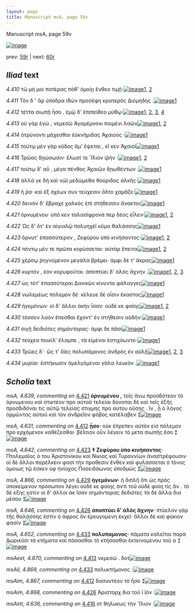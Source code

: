 ```yaml
---
layout: page
title: Manuscript msA, page 59v
---
```


Manuscript msA, page 59v

[![image](http://www.homermultitext.org/iipsrv?OBJ=IIP,1.0&FIF=/project/homer/pyramidal/deepzoom/hmt/vaimg/2017a/VA059VN_0561.tif&WID=100&CVT=JPEG)](http://www.homermultitext.org/ict2/?urn=urn:cite2:hmt:vaimg.2017a:VA059VN_0561)

prev:  [59r](../59r) | next:  [60r](../60r)

## *Iliad* text

*4.410* <a id="4.410"/> τῶ μή μοι πατέρας πόθ' ὁμοίῃ ἔνθεο τιμῇ·[![image](http://www.homermultitext.org/iipsrv?OBJ=IIP,1.0&FIF=/project/homer/pyramidal/deepzoom/hmt/vaimg/2017a/VA059VN_0561.tif&RGN=0.4685,0.2224,0.3994,0.0301&WID=1000&CVT=JPEG)](http://www.homermultitext.org/ict2/?urn=urn:cite2:hmt:vaimg.2017a:VA059VN_0561@0.4685,0.2224,0.3994,0.0301)[1](#msA_4.784), [2](#msA_4.624)

*4.411* <a id="4.411"/> Τὸν δ`' ἂρ ὑπόδρα ἰ̈δὼν προσέφη κρατερὸς Διομήδης .[![image](http://www.homermultitext.org/iipsrv?OBJ=IIP,1.0&FIF=/project/homer/pyramidal/deepzoom/hmt/vaimg/2017a/VA059VN_0561.tif&RGN=0.4675,0.2404,0.4234,0.0323&WID=1000&CVT=JPEG)](http://www.homermultitext.org/ict2/?urn=urn:cite2:hmt:vaimg.2017a:VA059VN_0561@0.4675,0.2404,0.4234,0.0323)[1](#msA_4.784)

*4.412* <a id="4.412"/> τέττα σιωπῇ ἧσο . ἐμῷ δ' ἐπιπείθεο μύθῳ·[![image](http://www.homermultitext.org/iipsrv?OBJ=IIP,1.0&FIF=/project/homer/pyramidal/deepzoom/hmt/vaimg/2017a/VA059VN_0561.tif&RGN=0.4635,0.263,0.4074,0.0308&WID=1000&CVT=JPEG)](http://www.homermultitext.org/ict2/?urn=urn:cite2:hmt:vaimg.2017a:VA059VN_0561@0.4635,0.263,0.4074,0.0308)[1](#msA_4.784), [2](#msA_4.631), [3](#msAim_4.867), [4](#msA_4.626)

*4.413* <a id="4.413"/> οὐ γὰρ ἐγὼ , νεμεσῶ Ἀγαμέμνονι ποιμένι λαῶν[![image](http://www.homermultitext.org/iipsrv?OBJ=IIP,1.0&FIF=/project/homer/pyramidal/deepzoom/hmt/vaimg/2017a/VA059VN_0561.tif&RGN=0.4655,0.278,0.4074,0.0308&WID=1000&CVT=JPEG)](http://www.homermultitext.org/ict2/?urn=urn:cite2:hmt:vaimg.2017a:VA059VN_0561@0.4655,0.278,0.4074,0.0308)[1](#msA_4.784), [2](#msAext_4.870)

*4.414* <a id="4.414"/> ὀτρύνοντι μάχεσθαι ἐϋκνήμιδας Ἀχαιούς ·[![image](http://www.homermultitext.org/iipsrv?OBJ=IIP,1.0&FIF=/project/homer/pyramidal/deepzoom/hmt/vaimg/2017a/VA059VN_0561.tif&RGN=0.4635,0.2968,0.4074,0.0308&WID=1000&CVT=JPEG)](http://www.homermultitext.org/ict2/?urn=urn:cite2:hmt:vaimg.2017a:VA059VN_0561@0.4635,0.2968,0.4074,0.0308)[1](#msA_4.784)

*4.415* <a id="4.415"/> τούτῳ μὲν γὰρ κῦδος ἅμ' ἕψεται , εἴ κεν Ἀχαιοὶ[![image](http://www.homermultitext.org/iipsrv?OBJ=IIP,1.0&FIF=/project/homer/pyramidal/deepzoom/hmt/vaimg/2017a/VA059VN_0561.tif&RGN=0.4655,0.3156,0.4074,0.0308&WID=1000&CVT=JPEG)](http://www.homermultitext.org/ict2/?urn=urn:cite2:hmt:vaimg.2017a:VA059VN_0561@0.4655,0.3156,0.4074,0.0308)[1](#msA_4.784)

*4.416* <a id="4.416"/> Τρῶας δῃώσωσιν· ἕλωσί τε Ἴ̈λιον ἱ̈ρὴν ·[![image](http://www.homermultitext.org/iipsrv?OBJ=IIP,1.0&FIF=/project/homer/pyramidal/deepzoom/hmt/vaimg/2017a/VA059VN_0561.tif&RGN=0.4575,0.3366,0.4074,0.0308&WID=1000&CVT=JPEG)](http://www.homermultitext.org/ict2/?urn=urn:cite2:hmt:vaimg.2017a:VA059VN_0561@0.4575,0.3366,0.4074,0.0308)[1](#msA_4.784), [2](#msAint_4.636)

*4.417* <a id="4.417"/> τούτῳ δ' αὖ , μέγα πένθος Ἀχαιῶν δῃωθέντων .[![image](http://www.homermultitext.org/iipsrv?OBJ=IIP,1.0&FIF=/project/homer/pyramidal/deepzoom/hmt/vaimg/2017a/VA059VN_0561.tif&RGN=0.4705,0.3531,0.4074,0.0308&WID=1000&CVT=JPEG)](http://www.homermultitext.org/ict2/?urn=urn:cite2:hmt:vaimg.2017a:VA059VN_0561@0.4705,0.3531,0.4074,0.0308)[1](#msA_4.784)

*4.418* <a id="4.418"/> ἀλλά γε δὴ καὶ νῶϊ μεδώμεθα θούριδος ἀλκῆς·[![image](http://www.homermultitext.org/iipsrv?OBJ=IIP,1.0&FIF=/project/homer/pyramidal/deepzoom/hmt/vaimg/2017a/VA059VN_0561.tif&RGN=0.4695,0.3742,0.4124,0.0308&WID=1000&CVT=JPEG)](http://www.homermultitext.org/ict2/?urn=urn:cite2:hmt:vaimg.2017a:VA059VN_0561@0.4695,0.3742,0.4124,0.0308)[1](#msA_4.784)

*4.419* <a id="4.419"/> ῆ ῥα· καὶ ἐξ ὀχέων συν τεύχεσιν ἆλτο χαμᾶζε·[![image](http://www.homermultitext.org/iipsrv?OBJ=IIP,1.0&FIF=/project/homer/pyramidal/deepzoom/hmt/vaimg/2017a/VA059VN_0561.tif&RGN=0.4675,0.3922,0.4124,0.0308&WID=1000&CVT=JPEG)](http://www.homermultitext.org/ict2/?urn=urn:cite2:hmt:vaimg.2017a:VA059VN_0561@0.4675,0.3922,0.4124,0.0308)[1](#msA_4.784)

*4.420* <a id="4.420"/> δεινὸν δ' ἔβραχε χαλκὸς ἐπὶ στήθεσσιν ἄνακτος[![image](http://www.homermultitext.org/iipsrv?OBJ=IIP,1.0&FIF=/project/homer/pyramidal/deepzoom/hmt/vaimg/2017a/VA059VN_0561.tif&RGN=0.4675,0.4095,0.4234,0.0308&WID=1000&CVT=JPEG)](http://www.homermultitext.org/ict2/?urn=urn:cite2:hmt:vaimg.2017a:VA059VN_0561@0.4675,0.4095,0.4234,0.0308)[1](#msA_4.784)

*4.421* <a id="4.421"/> ὀρνυμένου· ὑπό κεν ταλασίφρονά περ δέος εἷλεν·[![image](http://www.homermultitext.org/iipsrv?OBJ=IIP,1.0&FIF=/project/homer/pyramidal/deepzoom/hmt/vaimg/2017a/VA059VN_0561.tif&RGN=0.4695,0.429,0.4234,0.0308&WID=1000&CVT=JPEG)](http://www.homermultitext.org/ict2/?urn=urn:cite2:hmt:vaimg.2017a:VA059VN_0561@0.4695,0.429,0.4234,0.0308)[1](#msA_4.784), [2](#msA_4.639)

*4.422* <a id="4.422"/> Ὡς δ' ὅτ' ἐν αἰγιαλῷ πολυηχέϊ κῦμα θαλάσσης[![image](http://www.homermultitext.org/iipsrv?OBJ=IIP,1.0&FIF=/project/homer/pyramidal/deepzoom/hmt/vaimg/2017a/VA059VN_0561.tif&RGN=0.4665,0.4463,0.4234,0.0308&WID=1000&CVT=JPEG)](http://www.homermultitext.org/ict2/?urn=urn:cite2:hmt:vaimg.2017a:VA059VN_0561@0.4665,0.4463,0.4234,0.0308)[1](#msA_4.784)

*4.423* <a id="4.423"/> ὄρνυτ' ἐπασσύτερον , Ζεφύρου ὑπὸ κινήσαντος·[![image](http://www.homermultitext.org/iipsrv?OBJ=IIP,1.0&FIF=/project/homer/pyramidal/deepzoom/hmt/vaimg/2017a/VA059VN_0561.tif&RGN=0.4675,0.4673,0.4234,0.0308&WID=1000&CVT=JPEG)](http://www.homermultitext.org/ict2/?urn=urn:cite2:hmt:vaimg.2017a:VA059VN_0561@0.4675,0.4673,0.4234,0.0308)[1](#msA_4.784), [2](#msA_4.642)

*4.424* <a id="4.424"/> πόντῳ μέν τε πρῶτα κορύσσεται· αὐτὰρ ἔπειτα[![image](http://www.homermultitext.org/iipsrv?OBJ=IIP,1.0&FIF=/project/homer/pyramidal/deepzoom/hmt/vaimg/2017a/VA059VN_0561.tif&RGN=0.4715,0.4838,0.4234,0.0308&WID=1000&CVT=JPEG)](http://www.homermultitext.org/ict2/?urn=urn:cite2:hmt:vaimg.2017a:VA059VN_0561@0.4715,0.4838,0.4234,0.0308)[1](#msA_4.784), [2](#msAext_4.871)

*4.425* <a id="4.425"/> χέρσῳ ῥηγνύμενον μεγάλα βρέμει· ἀμφι δέ τ' ἄκρας[![image](http://www.homermultitext.org/iipsrv?OBJ=IIP,1.0&FIF=/project/homer/pyramidal/deepzoom/hmt/vaimg/2017a/VA059VN_0561.tif&RGN=0.4745,0.4966,0.4364,0.0391&WID=1000&CVT=JPEG)](http://www.homermultitext.org/ict2/?urn=urn:cite2:hmt:vaimg.2017a:VA059VN_0561@0.4745,0.4966,0.4364,0.0391)[1](#msA_4.784)

*4.426* <a id="4.426"/> κυρτὸν , ἐὸν κορυφοῦται· ἀποπτύει δ' ἁλὸς ἄχνην .[![image](http://www.homermultitext.org/iipsrv?OBJ=IIP,1.0&FIF=/project/homer/pyramidal/deepzoom/hmt/vaimg/2017a/VA059VN_0561.tif&RGN=0.4705,0.5154,0.4364,0.0391&WID=1000&CVT=JPEG)](http://www.homermultitext.org/ict2/?urn=urn:cite2:hmt:vaimg.2017a:VA059VN_0561@0.4705,0.5154,0.4364,0.0391)[1](#msA_4.784), [2](#msAim_4.868), [3](#msA_4.646)

*4.427* <a id="4.427"/> ὡς τότ' ἐπασσύτεραι Δαναῶν κίνυντο φάλαγγες[![image](http://www.homermultitext.org/iipsrv?OBJ=IIP,1.0&FIF=/project/homer/pyramidal/deepzoom/hmt/vaimg/2017a/VA059VN_0561.tif&RGN=0.4785,0.5379,0.4124,0.0308&WID=1000&CVT=JPEG)](http://www.homermultitext.org/ict2/?urn=urn:cite2:hmt:vaimg.2017a:VA059VN_0561@0.4785,0.5379,0.4124,0.0308)[1](#msA_4.784)

*4.428* <a id="4.428"/> νωλεμέως πόλεμον δέ· κέλευε δὲ οἷσιν ἕκαστος[![image](http://www.homermultitext.org/iipsrv?OBJ=IIP,1.0&FIF=/project/homer/pyramidal/deepzoom/hmt/vaimg/2017a/VA059VN_0561.tif&RGN=0.4775,0.5575,0.4124,0.0308&WID=1000&CVT=JPEG)](http://www.homermultitext.org/ict2/?urn=urn:cite2:hmt:vaimg.2017a:VA059VN_0561@0.4775,0.5575,0.4124,0.0308)[1](#msA_4.784)

*4.429* <a id="4.429"/> ἡγεμόνων· οἱ δ' ἄλλοι ἀκὴν ΐσαν· οὐδέ κε φαίης[![image](http://www.homermultitext.org/iipsrv?OBJ=IIP,1.0&FIF=/project/homer/pyramidal/deepzoom/hmt/vaimg/2017a/VA059VN_0561.tif&RGN=0.4635,0.574,0.4324,0.0346&WID=1000&CVT=JPEG)](http://www.homermultitext.org/ict2/?urn=urn:cite2:hmt:vaimg.2017a:VA059VN_0561@0.4635,0.574,0.4324,0.0346)[1](#msA_4.784), [2](#msA_4.866)

*4.430* <a id="4.430"/> τόσσον λαὸν ἕπεσθαι ἔχοντ' ἐν στήθεσιν αὐδήν·[![image](http://www.homermultitext.org/iipsrv?OBJ=IIP,1.0&FIF=/project/homer/pyramidal/deepzoom/hmt/vaimg/2017a/VA059VN_0561.tif&RGN=0.4765,0.5898,0.4084,0.0361&WID=1000&CVT=JPEG)](http://www.homermultitext.org/ict2/?urn=urn:cite2:hmt:vaimg.2017a:VA059VN_0561@0.4765,0.5898,0.4084,0.0361)[1](#msA_4.784)

*4.431* <a id="4.431"/> σιγῇ δειδιότες σημάντορας· ἀμφι δε πᾶσι[![image](http://www.homermultitext.org/iipsrv?OBJ=IIP,1.0&FIF=/project/homer/pyramidal/deepzoom/hmt/vaimg/2017a/VA059VN_0561.tif&RGN=0.4805,0.6101,0.3834,0.0361&WID=1000&CVT=JPEG)](http://www.homermultitext.org/ict2/?urn=urn:cite2:hmt:vaimg.2017a:VA059VN_0561@0.4805,0.6101,0.3834,0.0361)[1](#msA_4.784)

*4.432* <a id="4.432"/> τεύχεα ποικίλ' ἔλαμπε , τὰ εἱμένοι ἐστιχόωντο·[![image](http://www.homermultitext.org/iipsrv?OBJ=IIP,1.0&FIF=/project/homer/pyramidal/deepzoom/hmt/vaimg/2017a/VA059VN_0561.tif&RGN=0.4765,0.6273,0.4174,0.0391&WID=1000&CVT=JPEG)](http://www.homermultitext.org/ict2/?urn=urn:cite2:hmt:vaimg.2017a:VA059VN_0561@0.4765,0.6273,0.4174,0.0391)[1](#msA_4.784)

*4.433* <a id="4.433"/> Τρῶες δ`· ὥς τ' ὄϊες πολυπάμονος ἀνδρὸς ἐν αὐλῇ[![image](http://www.homermultitext.org/iipsrv?OBJ=IIP,1.0&FIF=/project/homer/pyramidal/deepzoom/hmt/vaimg/2017a/VA059VN_0561.tif&RGN=0.4725,0.6469,0.4174,0.0346&WID=1000&CVT=JPEG)](http://www.homermultitext.org/ict2/?urn=urn:cite2:hmt:vaimg.2017a:VA059VN_0561@0.4725,0.6469,0.4174,0.0346)[1](#msA_4.652), [2](#msA_4.784), [3](#msAil_4.869)

*4.434* <a id="4.434"/> μυρίαι· ἑστήκωσιν ἀμελγόμεναι γάλα λευκὸν .[![image](http://www.homermultitext.org/iipsrv?OBJ=IIP,1.0&FIF=/project/homer/pyramidal/deepzoom/hmt/vaimg/2017a/VA059VN_0561.tif&RGN=0.4745,0.6634,0.4174,0.0376&WID=1000&CVT=JPEG)](http://www.homermultitext.org/ict2/?urn=urn:cite2:hmt:vaimg.2017a:VA059VN_0561@0.4745,0.6634,0.4174,0.0376)[1](#msA_4.784)

## *Scholia* text

*msA, 4.639, commenting on* [4.421](#4.421)  <a id="msA_4.639"/> **ὀρνυμένου ,** τοῖς ἄνω προσδότεον τὸ ὀρνυμενου καὶ στικτέον προ αὐτοῦ τελείαι δύναται δὲ καὶ τοῖς ἑξῆς προσδιδόναι τις αὐτῷ τελείας στιγμης προ αυτου οὔσης . ἵν , ᾖ ὁ λόγος ὁρμῶντος αὐτοῦ καὶ τὸν ἀνδρεῖον φόβος κατέλαβεν ⁑[![image](http://www.homermultitext.org/iipsrv?OBJ=IIP,1.0&FIF=/project/homer/pyramidal/deepzoom/hmt/vaimg/2017a/VA059VN_0561.tif&RGN=0.22107590,0.18049793,0.63835667,0.03485477&WID=1000&CVT=JPEG)](http://www.homermultitext.org/ict2/?urn=urn:cite2:hmt:vaimg.2017a:VA059VN_0561@0.22107590,0.18049793,0.63835667,0.03485477)

*msA, 4.631, commenting on* [4.412](#4.412)  <a id="msA_4.631"/> **ᾗσο·** οὐκ έπρεπεν αὐτὸν εἰσ πόλεμον προ ερχόμενον καθέζεσθαι· βέλτιον οὖν λέγειν τὸ μετα σιωπῆς ἔσο ⁑[![image](http://www.homermultitext.org/iipsrv?OBJ=IIP,1.0&FIF=/project/homer/pyramidal/deepzoom/hmt/vaimg/2017a/VA059VN_0561.tif&RGN=0.20891673,0.21369295,0.20615328,0.04771784&WID=1000&CVT=JPEG)](http://www.homermultitext.org/ict2/?urn=urn:cite2:hmt:vaimg.2017a:VA059VN_0561@0.20891673,0.21369295,0.20615328,0.04771784)

*msA, 4.642, commenting on* [4.423](#4.423)  <a id="msA_4.642"/> **‡ Ζεφύρου ὑπο κινήσαντος·** Πτολεμαῖος ὁ του Ἀριστονίκου καὶ Νικιας καὶ Τυραννίων ἀναστρέφουσιν· οἱ δὲ ἄλλοι παρέλκειν φασὶ τὴν προθεσιν ἔνθεν καὶ φυλάσσεται ὁ τὸνος ὁμοιως τῷ έσκεν ὑφ ἡνίοχος Ποσειδάωνος ὑποδμώς ⁑[![image](http://www.homermultitext.org/iipsrv?OBJ=IIP,1.0&FIF=/project/homer/pyramidal/deepzoom/hmt/vaimg/2017a/VA059VN_0561.tif&RGN=0.21481209,0.44343015,0.21886514,0.08879668&WID=1000&CVT=JPEG)](http://www.homermultitext.org/ict2/?urn=urn:cite2:hmt:vaimg.2017a:VA059VN_0561@0.21481209,0.44343015,0.21886514,0.08879668)

*msA, 4.866, commenting on* [4.429](#4.429)  <a id="msA_4.866"/> **ἡγεμόνων·** ἡ διπλῆ ὅτι ὡς πρὸς ὑποκείμενον πρόσωπον λέγει οὐδέ κε φαίης ἀντὶ τοῦ οὐδὲ φαίη τίς ἂν . τὸ δὲ εξης εστιν οἱ δ' ἄλλοι ἀκ ἴσαν σημάντορας δεδιότες τὰ δὲ ἄλλα δια μέσου ⁑[![image](http://www.homermultitext.org/iipsrv?OBJ=IIP,1.0&FIF=/project/homer/pyramidal/deepzoom/hmt/vaimg/2017a/VA059VN_0561.tif&RGN=0.21739130,0.53388658,0.21665438,0.08132780&WID=1000&CVT=JPEG)](http://www.homermultitext.org/ict2/?urn=urn:cite2:hmt:vaimg.2017a:VA059VN_0561@0.21739130,0.53388658,0.21665438,0.08132780)

*msA, 4.646, commenting on* [4.426](#4.426)  <a id="msA_4.646"/> **ἀποπτύει δ' ἁλὸς ἄχνην·** πτύελον γὰρ τῆς θαλάσσης ἐστὶν ὁ ἀφρος ὃν ἐρευγομενη ἐκχεῖ· ἄλλοι δὲ καὶ φύκιον φασίν ⁑[![image](http://www.homermultitext.org/iipsrv?OBJ=IIP,1.0&FIF=/project/homer/pyramidal/deepzoom/hmt/vaimg/2017a/VA059VN_0561.tif&RGN=0.20596905,0.60802213,0.22660280,0.05753804&WID=1000&CVT=JPEG)](http://www.homermultitext.org/ict2/?urn=urn:cite2:hmt:vaimg.2017a:VA059VN_0561@0.20596905,0.60802213,0.22660280,0.05753804)

*msA, 4.652, commenting on* [4.433](#4.433)  <a id="msA_4.652"/> **πολυπαμονος·** πάματα καλεῖται παρὰ Δωριεῦσι τὰ κτήματα καὶ πάσασθαι τὸ κτήσασθαι ἐκτεινομενου τοῦ α ⁑[![image](http://www.homermultitext.org/iipsrv?OBJ=IIP,1.0&FIF=/project/homer/pyramidal/deepzoom/hmt/vaimg/2017a/VA059VN_0561.tif&RGN=0.21554901,0.65864454,0.23323508,0.05283541&WID=1000&CVT=JPEG)](http://www.homermultitext.org/ict2/?urn=urn:cite2:hmt:vaimg.2017a:VA059VN_0561@0.21554901,0.65864454,0.23323508,0.05283541)

*msAext, 4.870, commenting on* [4.413](#4.413)  <a id="msAext_4.870"/> νεμεσῶ . δοτ[![image](http://www.homermultitext.org/iipsrv?OBJ=IIP,1.0&FIF=/project/homer/pyramidal/deepzoom/hmt/vaimg/2017a/VA059VN_0561.tif&RGN=0.10980103,0.28049793,0.06448047,0.01715076&WID=1000&CVT=JPEG)](http://www.homermultitext.org/ict2/?urn=urn:cite2:hmt:vaimg.2017a:VA059VN_0561@0.10980103,0.28049793,0.06448047,0.01715076)

*msAil, 4.869, commenting on* [4.433](#4.433)  <a id="msAil_4.869"/> πολυκτήμονος :[![image](http://www.homermultitext.org/iipsrv?OBJ=IIP,1.0&FIF=/project/homer/pyramidal/deepzoom/hmt/vaimg/2017a/VA059VN_0561.tif&RGN=0.66728077,0.64951591,0.06521739,0.00705394&WID=1000&CVT=JPEG)](http://www.homermultitext.org/ict2/?urn=urn:cite2:hmt:vaimg.2017a:VA059VN_0561@0.66728077,0.64951591,0.06521739,0.00705394)

*msAim, 4.867, commenting on* [4.412](#4.412)  <a id="msAim_4.867"/> δασυντέον τὸ ἧσο ⁑[![image](http://www.homermultitext.org/iipsrv?OBJ=IIP,1.0&FIF=/project/homer/pyramidal/deepzoom/hmt/vaimg/2017a/VA059VN_0561.tif&RGN=0.39185704,0.26929461,0.06245394,0.02171508&WID=1000&CVT=JPEG)](http://www.homermultitext.org/ict2/?urn=urn:cite2:hmt:vaimg.2017a:VA059VN_0561@0.39185704,0.26929461,0.06245394,0.02171508)

*msAim, 4.868, commenting on* [4.426](#4.426)  <a id="msAim_4.868"/> Ἀρισταρχ δια τοῦ ϊ ϊόν :[![image](http://www.homermultitext.org/iipsrv?OBJ=IIP,1.0&FIF=/project/homer/pyramidal/deepzoom/hmt/vaimg/2017a/VA059VN_0561.tif&RGN=0.43920413,0.53457815,0.03960943,0.01950207&WID=1000&CVT=JPEG)](http://www.homermultitext.org/ict2/?urn=urn:cite2:hmt:vaimg.2017a:VA059VN_0561@0.43920413,0.53457815,0.03960943,0.01950207)

*msAint, 4.636, commenting on* [4.416](#4.416)  <a id="msAint_4.636"/> οτ θηλυκως τὴν Ἴλιον :[![image](http://www.homermultitext.org/iipsrv?OBJ=IIP,1.0&FIF=/project/homer/pyramidal/deepzoom/hmt/vaimg/2017a/VA059VN_0561.tif&RGN=0.83935151,0.34149378,0.03758290,0.01535270&WID=1000&CVT=JPEG)](http://www.homermultitext.org/ict2/?urn=urn:cite2:hmt:vaimg.2017a:VA059VN_0561@0.83935151,0.34149378,0.03758290,0.01535270)